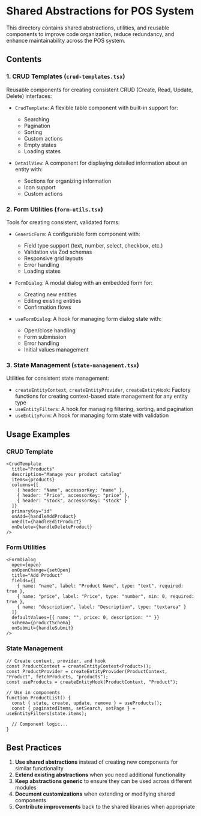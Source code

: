 # Shared Abstractions for POS System

This directory contains shared abstractions, utilities, and reusable components to improve code organization, reduce redundancy, and enhance maintainability across the POS system.

## Contents

### 1. CRUD Templates (`crud-templates.tsx`)

Reusable components for creating consistent CRUD (Create, Read, Update, Delete) interfaces:

- `CrudTemplate`: A flexible table component with built-in support for:
  - Searching
  - Pagination
  - Sorting
  - Custom actions
  - Empty states
  - Loading states
  
- `DetailView`: A component for displaying detailed information about an entity with:
  - Sections for organizing information
  - Icon support
  - Custom actions

### 2. Form Utilities (`form-utils.tsx`)

Tools for creating consistent, validated forms:

- `GenericForm`: A configurable form component with:
  - Field type support (text, number, select, checkbox, etc.)
  - Validation via Zod schemas
  - Responsive grid layouts
  - Error handling
  - Loading states

- `FormDialog`: A modal dialog with an embedded form for:
  - Creating new entities
  - Editing existing entities
  - Confirmation flows

- `useFormDialog`: A hook for managing form dialog state with:
  - Open/close handling
  - Form submission
  - Error handling
  - Initial values management

### 3. State Management (`state-management.tsx`)

Utilities for consistent state management:

- `createEntityContext`, `createEntityProvider`, `createEntityHook`: Factory functions for creating context-based state management for any entity type
- `useEntityFilters`: A hook for managing filtering, sorting, and pagination
- `useEntityForm`: A hook for managing form state with validation

## Usage Examples

### CRUD Template

```tsx
<CrudTemplate
  title="Products"
  description="Manage your product catalog"
  items={products}
  columns={[
    { header: "Name", accessorKey: "name" },
    { header: "Price", accessorKey: "price" },
    { header: "Stock", accessorKey: "stock" }
  ]}
  primaryKey="id"
  onAdd={handleAddProduct}
  onEdit={handleEditProduct}
  onDelete={handleDeleteProduct}
/>
```

### Form Utilities

```tsx
<FormDialog
  open={open}
  onOpenChange={setOpen}
  title="Add Product"
  fields={[
    { name: "name", label: "Product Name", type: "text", required: true },
    { name: "price", label: "Price", type: "number", min: 0, required: true },
    { name: "description", label: "Description", type: "textarea" }
  ]}
  defaultValues={{ name: "", price: 0, description: "" }}
  schema={productSchema}
  onSubmit={handleSubmit}
/>
```

### State Management

```tsx
// Create context, provider, and hook
const ProductContext = createEntityContext<Product>();
const ProductProvider = createEntityProvider(ProductContext, "Product", fetchProducts, "products");
const useProducts = createEntityHook(ProductContext, "Product");

// Use in components
function ProductList() {
  const { state, create, update, remove } = useProducts();
  const { paginatedItems, setSearch, setPage } = useEntityFilters(state.items);
  
  // Component logic...
}
```

## Best Practices

1. **Use shared abstractions** instead of creating new components for similar functionality
2. **Extend existing abstractions** when you need additional functionality
3. **Keep abstractions generic** to ensure they can be used across different modules
4. **Document customizations** when extending or modifying shared components
5. **Contribute improvements** back to the shared libraries when appropriate 